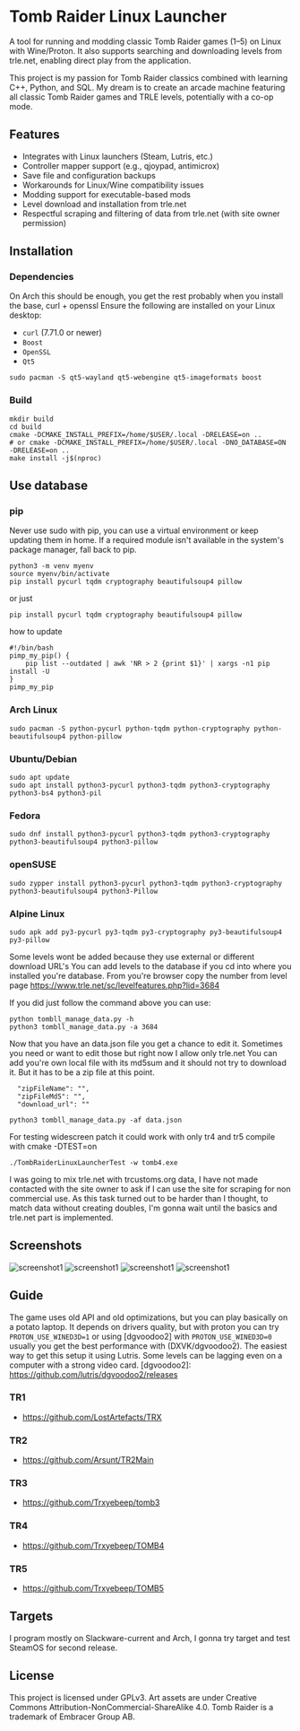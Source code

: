 # Tomb Raider Linux Launcher

A tool for running and modding classic Tomb Raider games (1–5) on Linux with Wine/Proton. It also supports searching and downloading levels from trle.net, enabling direct play from the application.

This project is my passion for Tomb Raider classics combined with learning C++, Python, and SQL. My dream is to create an arcade machine featuring all classic Tomb Raider games and TRLE levels, potentially with a co-op mode.

## Features

- Integrates with Linux launchers (Steam, Lutris, etc.)
- Controller mapper support (e.g., qjoypad, antimicrox)
- Save file and configuration backups
- Workarounds for Linux/Wine compatibility issues
- Modding support for executable-based mods
- Level download and installation from trle.net
- Respectful scraping and filtering of data from trle.net (with site owner permission)

## Installation

### Dependencies
On Arch this should be enough, you get the rest probably when you install the base, curl + openssl
Ensure the following are installed on your Linux desktop:
- `curl` (7.71.0 or newer)
- `Boost`
- `OpenSSL`
- `Qt5`

```shell
sudo pacman -S qt5-wayland qt5-webengine qt5-imageformats boost
```

### Build
```shell
mkdir build
cd build
cmake -DCMAKE_INSTALL_PREFIX=/home/$USER/.local -DRELEASE=on ..
# or cmake -DCMAKE_INSTALL_PREFIX=/home/$USER/.local -DNO_DATABASE=ON -DRELEASE=on ..
make install -j$(nproc)
```

## Use database

### pip
Never use sudo with pip, you can use a virtual environment or keep updating them in home.
If a required module isn't available in the system's package manager, fall back to pip.

```shell
python3 -m venv myenv
source myenv/bin/activate
pip install pycurl tqdm cryptography beautifulsoup4 pillow
```
or just
```shell
pip install pycurl tqdm cryptography beautifulsoup4 pillow
```
how to update
```shell
#!/bin/bash
pimp_my_pip() {
    pip list --outdated | awk 'NR > 2 {print $1}' | xargs -n1 pip install -U
}
pimp_my_pip
```

### Arch Linux
```shell
sudo pacman -S python-pycurl python-tqdm python-cryptography python-beautifulsoup4 python-pillow
```

### Ubuntu/Debian
```shell
sudo apt update
sudo apt install python3-pycurl python3-tqdm python3-cryptography python3-bs4 python3-pil
```

### Fedora
```shell
sudo dnf install python3-pycurl python3-tqdm python3-cryptography python3-beautifulsoup4 python3-pillow
```

### openSUSE
```shell
sudo zypper install python3-pycurl python3-tqdm python3-cryptography python3-beautifulsoup4 python3-Pillow
```

### Alpine Linux
```shell
sudo apk add py3-pycurl py3-tqdm py3-cryptography py3-beautifulsoup4 py3-pillow
```

Some levels wont be added because they use external or different download URL's
You can add levels to the database if you cd into where you installed you're database.
From you're browser copy the number from level page https://www.trle.net/sc/levelfeatures.php?lid=3684

If you did just follow the command above you can use:


```shell
python tombll_manage_data.py -h
python3 tombll_manage_data.py -a 3684

```
Now that you have an data.json file you get a chance to edit it.
Sometimes you need or want to edit those but right now I allow only trle.net
You can add you're own local file with its md5sum and it should not try to download it.
But it has to be a zip file at this point.

```text
  "zipFileName": "",
  "zipFileMd5": "",
  "download_url": ""
```

```shell
python3 tombll_manage_data.py -af data.json

```

For testing widescreen patch
it could work with only tr4 and tr5
compile with cmake -DTEST=on
```shell
./TombRaiderLinuxLauncherTest -w tomb4.exe
```

I was going to mix trle.net with trcustoms.org data, I have not made contacted with the site owner
to ask if I can use the site for scraping for non commercial use. As this task turned out to be
harder than I thought, to match data without creating doubles, I'm gonna wait until the basics
and trle.net part is implemented. 

## Screenshots

![screenshot1](https://raw.githubusercontent.com/noisecode3/TombRaiderLinuxLauncher/main/doc/screenshot1.jpg)
![screenshot1](https://raw.githubusercontent.com/noisecode3/TombRaiderLinuxLauncher/main/doc/screenshot2.jpg)
![screenshot1](https://raw.githubusercontent.com/noisecode3/TombRaiderLinuxLauncher/main/doc/screenshot3.jpg)
![screenshot1](https://raw.githubusercontent.com/noisecode3/TombRaiderLinuxLauncher/main/doc/screenshot4.jpg)

## Guide

The game uses old API and old optimizations, but you can play basically on a potato laptop.
It depends on drivers quality, but with proton you can try `PROTON_USE_WINED3D=1`
or using [dgvoodoo2] with `PROTON_USE_WINED3D=0` usually you get the best performance with (DXVK/dgvoodoo2).
The easiest way to get this setup it using Lutris. Some levels can be lagging even on
a computer with a strong video card.
[dgvoodoo2]: https://github.com/lutris/dgvoodoo2/releases

### TR1
* <https://github.com/LostArtefacts/TRX>

### TR2
* <https://github.com/Arsunt/TR2Main>

### TR3
* <https://github.com/Trxyebeep/tomb3>

### TR4
* <https://github.com/Trxyebeep/TOMB4>

### TR5
* <https://github.com/Trxyebeep/TOMB5>

## Targets
I program mostly on Slackware-current and Arch, I gonna try target and test SteamOS for second release.

## License
This project is licensed under GPLv3. Art assets are under Creative Commons Attribution-NonCommercial-ShareAlike 4.0. Tomb Raider is a trademark of Embracer Group AB.
